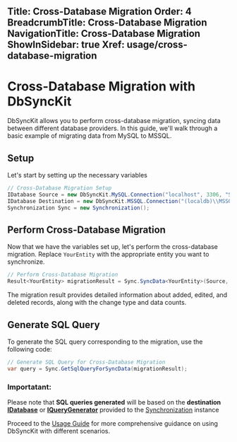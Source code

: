 ﻿﻿Title: Cross-Database Migration
Order: 4
BreadcrumbTitle: Cross-Database Migration
NavigationTitle: Cross-Database Migration
ShowInSidebar: true
Xref: usage/cross-database-migration
---

# Cross-Database Migration with DbSyncKit

DbSyncKit allows you to perform cross-database migration, syncing data between different database providers. In this guide, we'll walk through a basic example of migrating data from MySQL to MSSQL.

## Setup

Let's start by setting up the necessary variables

```csharp
// Cross-Database Migration Setup
IDatabase Source = new DbSyncKit.MySQL.Connection("localhost", 3306, "SourceChinook", "root", "");
IDatabase Destination = new DbSyncKit.MSSQL.Connection("(localdb)\\MSSQLLocalDB", "DestinationChinook", true);
Synchronization Sync = new Synchronization();
```

## Perform Cross-Database Migration

Now that we have the variables set up, let's perform the cross-database migration. Replace `YourEntity` with the appropriate entity you want to synchronize.

```csharp
// Perform Cross-Database Migration
Result<YourEntity> migrationResult = Sync.SyncData<YourEntity>(Source, Destination);
```

The migration result provides detailed information about added, edited, and deleted records, along with the change type and data counts.

## Generate SQL Query

To generate the SQL query corresponding to the migration, use the following code:

```csharp
// Generate SQL Query for Cross-Database Migration
var query = Sync.GetSqlQueryForSyncData(migrationResult);
```


### Importatant:

Please note that **SQL queries generated** will be based on the **destination [IDatabase](xref:api-DbSyncKit.DB.Interface.IDatabase)** or [**IQueryGenerator**](xref:api-DbSyncKit.DB.Interface.IQueryGenerator) provided to the [Synchronization](xref:api-DbSyncKit.Core.Synchronization) instance

Proceed to the [Usage Guide](xref:usage) for more comprehensive guidance on using DbSyncKit with different scenarios.